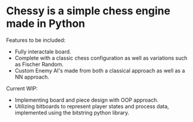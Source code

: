 # Chessy is a simple chess engine made in Python
Features to be included:
- Fully interactale board.
- Complete with a classic chess configuration as well as variations such as Fischer Random.
- Custom Enemy AI's made from both a classical approach as well as a NN approach.

Current WIP:
- Implementing board and piece design with OOP approach.
- Utilizing bitboards to represent player states and process data, implemented using the bitstring python library.
